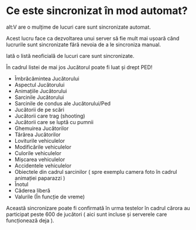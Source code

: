 # Ce este sincronizat în mod automat?

alt:V are o mulțime de lucuri care sunt sincronizate automat.

Acest lucru face ca dezvoltarea unui server să fie mult mai ușoară când lucrurile sunt sincronizate fără nevoia de a le sincroniza manual.

Iată o listă neoficială de lucuri care sunt sincronizate.

În cadrul listei de mai jos Jucătorul poate fi luat și drept PED!

-   Îmbrăcămintea Jucătorului
-   Aspectul Jucătorului
-   Animațiile Jucătorului
-   Sarcinile Jucătorului
-   Sarcinile de condus ale Jucătorului/Ped
-   Jucătorii de pe scări
-   Jucătorii care trag (shooting)
-   Jucătorii care se luptă cu pumnii
-   Ghemuirea Jucătorilor
-   Târârea Jucătorilor
-   Loviturile vehiculelor
-   Modificările vehiculelor
-   Culorile vehiculelor
-   Mișcarea vehiculelor
-   Accidentele vehiculelor
-   Obiectele din cadrul sarcinilor ( spre exemplu camera foto în cadrul animației paparazzi )
-   Înotul
-   Căderea liberă
-   Valurile (În funcție de vreme)

Această sincronizare poate fi confirmată în urma testelor în cadrul cărora au participat peste 600 de jucători ( aici sunt incluse și serverele care funcționează deja ). 
